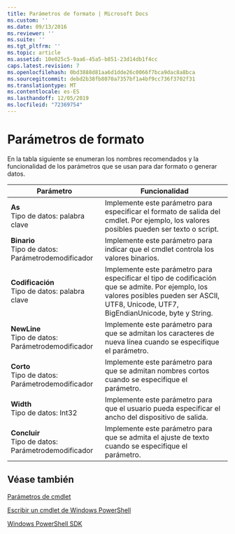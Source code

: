 ```yaml
---
title: Parámetros de formato | Microsoft Docs
ms.custom: ''
ms.date: 09/13/2016
ms.reviewer: ''
ms.suite: ''
ms.tgt_pltfrm: ''
ms.topic: article
ms.assetid: 10e025c5-9aa6-45a5-b851-23d14db1f4cc
caps.latest.revision: 7
ms.openlocfilehash: 0bd3888d81aa6d1dde26c0066f7bca9dac8a8bca
ms.sourcegitcommit: debd2b38fb8070a7357bf1a4bf9cc736f3702f31
ms.translationtype: MT
ms.contentlocale: es-ES
ms.lasthandoff: 12/05/2019
ms.locfileid: "72369754"
---
```

# <a name="format-parameters"></a>Parámetros de formato

En la tabla siguiente se enumeran los nombres recomendados y la funcionalidad de los parámetros que se usan para dar formato o generar datos.

|Parámetro|Funcionalidad|
|---|---|
|**As**<br>Tipo de datos: palabra clave|Implemente este parámetro para especificar el formato de salida del cmdlet. Por ejemplo, los valores posibles pueden ser texto o script.|
|**Binario**<br>Tipo de datos: Parámetrodemodificador|Implemente este parámetro para indicar que el cmdlet controla los valores binarios.|
|**Codificación**<br>Tipo de datos: palabra clave|Implemente este parámetro para especificar el tipo de codificación que se admite. Por ejemplo, los valores posibles pueden ser ASCII, UTF8, Unicode, UTF7, BigEndianUnicode, byte y String.|
|**NewLine**<br>Tipo de datos: Parámetrodemodificador|Implemente este parámetro para que se admitan los caracteres de nueva línea cuando se especifique el parámetro.|
|**Corto**<br>Tipo de datos: Parámetrodemodificador|Implemente este parámetro para que se admitan nombres cortos cuando se especifique el parámetro.|
|**Width**<br>Tipo de datos: Int32|Implemente este parámetro para que el usuario pueda especificar el ancho del dispositivo de salida.|
|**Concluir**<br>Tipo de datos: Parámetrodemodificador|Implemente este parámetro para que se admita el ajuste de texto cuando se especifique el parámetro.|
## <a name="see-also"></a>Véase también

[Parámetros de cmdlet](./cmdlet-parameters.md)

[Escribir un cmdlet de Windows PowerShell](./writing-a-windows-powershell-cmdlet.md)

[Windows PowerShell SDK](../windows-powershell-reference.md)
